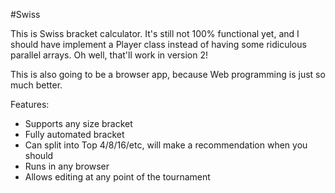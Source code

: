 #Swiss

This is Swiss bracket calculator. It's still not 100% functional yet, and I should have implement a Player class instead of having some ridiculous parallel arrays.
Oh well, that'll work in version 2!

This is also going to be a browser app, because Web programming is just so much better.

Features:

* Supports any size bracket
* Fully automated bracket
* Can split into Top 4/8/16/etc, will make a recommendation when you should
* Runs in any browser
* Allows editing at any point of the tournament